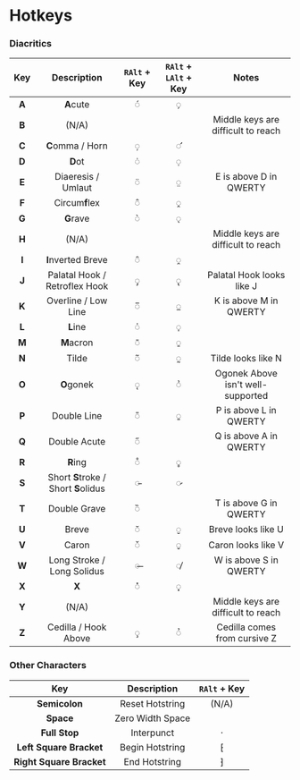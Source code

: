 # Hotkeys

### Diacritics
| Key | Description | `RAlt` + Key | `RAlt` + `LAlt` + Key | Notes |
| :---: | :---: | :---: | :---: | :---: |
| **A** | **A**cute | ◌́ | ◌̗ |
| **B** | (N/A) | | | Middle keys are difficult to reach |
| **C** | **C**omma / Horn | ◌̦ | ◌̛ |
| **D** | **D**ot | ◌̇ | ◌̣ |
| **E** | Diaeresis / Umlaut | ◌̈ | ◌̤ | E is above D in QWERTY |
| **F** | Circum**f**lex | ◌̂ | ◌̭ |
| **G** | **G**rave | ◌̀ | ◌̖ |
| **H** | (N/A) | | | Middle keys are difficult to reach |
| **I** | **I**nverted Breve | ◌̑ | ◌̯ |
| **J** | Palatal Hook / Retroflex Hook | ◌̡ | ◌̢ | Palatal Hook looks like J |
| **K** | Overline / Low Line | ◌̅ | ◌̲ | K is above M in QWERTY |
| **L** | **L**ine | ◌̍ | ◌̩ |
| **M** | **M**acron | ◌̄ | ◌̱ |
| **N** | Tilde | ◌̃ | ◌̰ | Tilde looks like N |
| **O** | **O**gonek | ◌̨ | ◌᷎ | Ogonek Above isn't well-supported |
| **P** | Double Line | ◌̎ | ◌͈ | P is above L in QWERTY |
| **Q** | Double Acute | ◌̋ | | Q is above A in QWERTY |
| **R** | **R**ing | ◌̊ | ◌̥ |
| **S** | Short **S**troke / Short **S**olidus | ◌̵ | ◌̷ |
| **T** | Double Grave | ◌̏ | | T is above G in QWERTY |
| **U** | Breve | ◌̆ | ◌̮ | Breve looks like U |
| **V** | Caron | ◌̌ | ◌̬ | Caron looks like V |
| **W** | Long Stroke / Long Solidus | ◌̶ | ◌̸ | W is above S in QWERTY |
| **X** | **X** | ◌̽ | ◌͓ |
| **Y** | (N/A) | | | Middle keys are difficult to reach |
| **Z** | Cedilla / Hook Above | ◌̧ | ◌̉ | Cedilla comes from cursive Z |

### Other Characters
| Key | Description | `RAlt` + Key |
| :---: | :---: | :---: |
| **Semicolon** | Reset Hotstring | (N/A)​ |
| **Space** | Zero Width Space | ​ |
| **Full Stop** | Interpunct | · |
| **Left Square Bracket** | Begin Hotstring | ⁅ |
| **Right Square Bracket** | End Hotstring | ⁆ |

